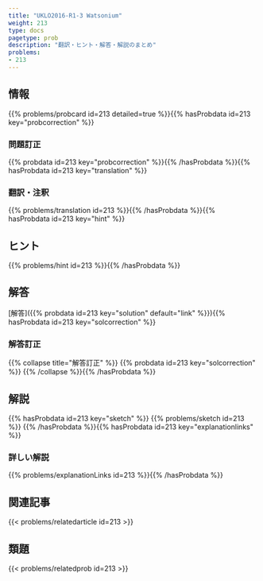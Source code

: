 ```yaml
---
title: "UKLO2016-R1-3 Watsonium"
weight: 213
type: docs
pagetype: prob
description: "翻訳・ヒント・解答・解説のまとめ"
problems: 
- 213
---
```


## 情報

{{% problems/probcard id=213 detailed=true %}}{{% hasProbdata id=213 key="probcorrection" %}}

### 問題訂正

{{% probdata id=213 key="probcorrection" %}}{{% /hasProbdata %}}{{% hasProbdata id=213 key="translation" %}}

### 翻訳・注釈

{{% problems/translation id=213 %}}{{% /hasProbdata %}}{{% hasProbdata id=213 key="hint" %}}

## ヒント

{{% problems/hint id=213 %}}{{% /hasProbdata %}}

## 解答

[解答]({{% probdata id=213 key="solution" default="link" %}}){{% hasProbdata id=213 key="solcorrection" %}}

### 解答訂正

{{% collapse title="解答訂正" %}}
{{% probdata id=213 key="solcorrection" %}}
{{% /collapse %}}{{% /hasProbdata %}}

## 解説

{{% hasProbdata id=213 key="sketch" %}}
{{% problems/sketch id=213 %}}
{{% /hasProbdata %}}{{% hasProbdata id=213 key="explanationlinks" %}}

### 詳しい解説

{{% problems/explanationLinks id=213 %}}{{% /hasProbdata %}}

## 関連記事

{{< problems/relatedarticle id=213 >}}

## 類題

{{< problems/relatedprob id=213 >}}
